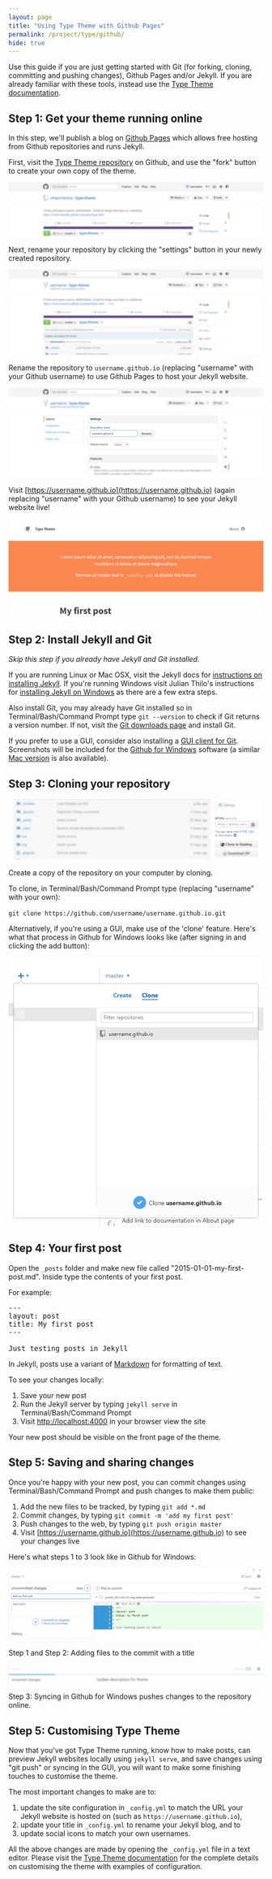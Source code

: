 ```yaml
---
layout: page
title: "Using Type Theme with Github Pages"
permalink: /project/type/github/
hide: true
---
```

Use this guide if you are just getting started with Git (for forking, cloning, committing and pushing changes), Github Pages and/or Jekyll. If you are already familiar with these tools, instead use the [Type Theme documentation](/project/type#installing-type-theme).

## Step 1: Get your theme running online

In this step, we'll publish a blog on [Github Pages](https://pages.github.com/) which allows free hosting from Github repositories and runs Jekyll.

First, visit the [Type Theme repository](https://github.com/rohanchandra/type-theme) on Github, and use the "fork" button to create your own copy of the theme.

![Fork button at the Type Theme repository on Github](/img/project/type/github-fork-btn.png)

Next, rename your repository by clicking the "settings" button in your newly created repository.

![Settings button in a the forked Github repository](/img/project/type/github-settings-btn.png)

Rename the repository to `username.github.io` (replacing "username" with your Github username) to use Github Pages to host your Jekyll website.

![Renaming a repository in the Github settings page](/img/project/type/github-rename-repo.png)

Visit [https://username.github.io](https://username.github.io) (again replacing "username" with your Github username) to see your Jekyll website live!

![Geometric pattern with fading gradient](/img/project/type/github-pages-website.png)

## Step 2: Install Jekyll and Git
*Skip this step if you already have Jekyll and Git installed.*

If you are running Linux or Mac OSX, visit the Jekyll docs for [instructions on installing Jekyll](http://jekyllrb.com/docs/installation/). If you're running Windows visit Julian Thilo's instructions for [installing Jekyll on Windows](http://jekyll-windows.juthilo.com/) as there are a few extra steps.

Also install Git, you may already have Git installed so in Terminal/Bash/Command Prompt type `git --version` to check if Git returns a version number. If not, visit the [Git downloads page](http://www.git-scm.com/downloads) and install Git.

If you prefer to use a GUI, consider also installing a [GUI client for Git](http://www.git-scm.com/downloads/guis). Screenshots will be included for the [Github for Windows](https://windows.github.com/) software (a similar [Mac version](https://mac.github.com/) is also available).

## Step 3: Cloning your repository

![Screenshot of clone URL and button to clone using GUI on Github repository](/img/project/type/github-clone-btn.png)

Create a copy of the repository on your computer by cloning.

To clone, in Terminal/Bash/Command Prompt type (replacing "username" with your own):

`git clone https://github.com/username/username.github.io.git`

Alternatively, if you're using a GUI, make use of the 'clone' feature. Here's what that process in Github for Windows looks like (after signing in and clicking the add button):

![Clone button in Github for Windows GUI](/img/project/type/gui-clone.png)

## Step 4: Your first post

Open the `_posts` folder and make new file called "2015-01-01-my-first-post.md". Inside type the contents of your first post.

For example: 

<pre>
---
layout: post
title: My first post
---

Just testing posts in Jekyll
</pre>

In Jekyll, posts use a variant of [Markdown](http://daringfireball.net/projects/markdown/basics) for formatting of text.

To see your changes locally:

1. Save your new post
2. Run the Jekyll server by typing `jekyll serve` in Terminal/Bash/Command Prompt
3. Visit [http://localhost:4000](http://localhost:4000) in your browser view the site

Your new post should be visible on the front page of the theme.

## Step 5: Saving and sharing changes

Once you're happy with your new post, you can commit changes using Terminal/Bash/Command Prompt and push changes to make them public:

1. Add the new files to be tracked, by typing `git add *.md`
2. Commit changes, by typing `git commit -m 'add my first post'`
3. Push changes to the web, by typing `git push origin master`
4. Visit [https://username.github.io](https://username.github.io) to see your changes live

Here's what steps 1 to 3 look like in Github for Windows:

![Commiting changes in Github for Windows by adding title and selecting 'commit to master'](/img/project/type/gui-new-changes.png)

Step 1 and Step 2: Adding files to the commit with a title

![Syncing icon in Github for Windows with progress bar of sync](/img/project/type/gui-sync.png)

Step 3: Syncing in Github for Windows pushes changes to the repository online.

## Step 5: Customising Type Theme

Now that you've got Type Theme running, know how to make posts, can preview Jekyll websites locally using `jekyll serve`, and save changes using "git push" or syncing in the GUI, you will want to make some finishing touches to customise the theme.

The most important changes to make are to:

1. update the site configuration in `_config.yml` to match the URL your Jekyll website is hosted on (such as `https://username.github.io`), 
2. update your title in `_config.yml` to rename your Jekyll blog, and to
3. update social icons to match your own usernames.

All the above changes are made by opening the `_config.yml` file in a text editor. Please visit the [Type Theme documentation](/project/type#customizing-type-theme) for the complete details on customising the theme with examples of configuration.
